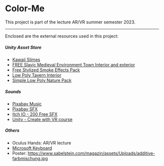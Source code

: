 # Color-Me

This project is part of the lecture AR/VR summer semester 2023.

---

Enclosed are the external resources used in this project:

##### Unity Asset Store
- [Kawaii Slimes](https://assetstore.unity.com/packages/3d/characters/creatures/kawaii-slimes-221172)
- [FREE Slavic Medieval Environment Town Interior and exterior](https://assetstore.unity.com/packages/3d/environments/fantasy/free-slavic-medieval-environment-town-interior-and-exterior-167010)
- [Free Stylized Smoke Effects Pack](https://assetstore.unity.com/packages/vfx/particles/fire-explosions/free-stylized-smoke-effects-pack-226406)
- [Low Poly Tavern Interior](https://assetstore.unity.com/packages/3d/props/interior/low-poly-tavern-interior-245229)
- [Simple Low Poly Nature Pack](https://assetstore.unity.com/packages/3d/environments/landscapes/simple-low-poly-nature-pack-157552)

##### Sounds
- [Pixabay Music](https://pixabay.com/de/music)
- [Pixabay SFX](https://pixabay.com/de/sound-effects)
- [Itch IO - 200 Free SFX](https://kronbits.itch.io/freesfx)
- [Unity - Create with VR course](https://learn.unity.com/tutorial/vr-project-setup?uv=2021.3&pathwayId=627c12d8edbc2a75333b9185&missionId=62554983edbc2a76a27486cb#)

##### Others
- Oculus Hands: AR/VR lecture
- [Microsoft Keyboard](https://github.com/Ayfel/MRTK-Keyboard/tree/main)
- Poster: https://www.sabelstein.com/magazin/assets/Uploads/additive-farbmischung.jpg